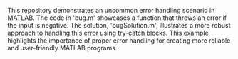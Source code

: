 This repository demonstrates an uncommon error handling scenario in MATLAB. The code in 'bug.m' showcases a function that throws an error if the input is negative.  The solution, 'bugSolution.m', illustrates a more robust approach to handling this error using try-catch blocks.  This example highlights the importance of proper error handling for creating more reliable and user-friendly MATLAB programs.